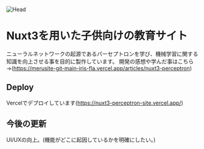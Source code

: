![Head](https://github.com/Iris-Fla/nuxt3-perceptron-site/assets/103801589/c7ead00f-ad5d-4c52-b269-8153dd1b74bc)

# Nuxt3を用いた子供向けの教育サイト
ニューラルネットワークの起源であるパーセプトロンを学び、機械学習に関する知識を向上させる事を目的に製作しています。
開発の感想や学んだ事はこちら→(https://merusite-git-main-iris-fla.vercel.app/articles/nuxt3-perceptron)

## Deploy
Vercelでデプロイしています(https://nuxt3-perceptron-site.vercel.app/)

## 今後の更新
UI/UXの向上。(機能がどこに起因しているかを明確にしたい。)

